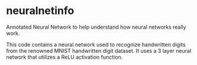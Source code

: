 # neuralnetinfo
Annotated Neural Network to help understand how neural networks really work.

This code contains a neural network used to recognize handwritten digits from the renowned MNIST handwritten digit dataset. It uses a 3 layer neural network that utilizes a ReLU activation function. 
